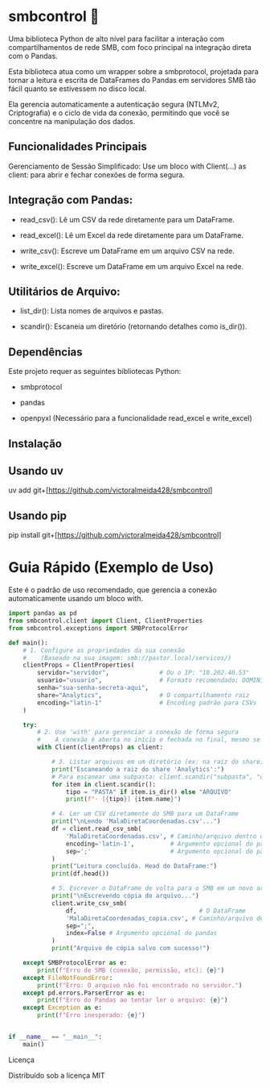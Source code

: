 # smbcontrol 🐍

Uma biblioteca Python de alto nível para facilitar a interação com compartilhamentos de rede SMB, com foco principal na integração direta com o Pandas.

Esta biblioteca atua como um wrapper sobre a smbprotocol, projetada para tornar a leitura e escrita de DataFrames do Pandas em servidores SMB tão fácil quanto se estivessem no disco local.

Ela gerencia automaticamente a autenticação segura (NTLMv2, Criptografia) e o ciclo de vida da conexão, permitindo que você se concentre na manipulação dos dados.

## Funcionalidades Principais

Gerenciamento de Sessão Simplificado: Use um bloco with Client(...) as client: para abrir e fechar conexões de forma segura.

## Integração com Pandas:

 - read_csv(): Lê um CSV da rede diretamente para um DataFrame.

 - read_excel(): Lê um Excel da rede diretamente para um DataFrame.

 - write_csv(): Escreve um DataFrame em um arquivo CSV na rede.

 - write_excel(): Escreve um DataFrame em um arquivo Excel na rede.

## Utilitários de Arquivo:

 - list_dir(): Lista nomes de arquivos e pastas.

 - scandir(): Escaneia um diretório (retornando detalhes como is_dir()).


## Dependências

Este projeto requer as seguintes bibliotecas Python:

 - smbprotocol

 - pandas

 - openpyxl (Necessário para a funcionalidade read_excel e write_excel)

## Instalação


## Usando uv
uv add git+[https://github.com/victoralmeida428/smbcontrol]

## Usando pip
pip install git+[https://github.com/victoralmeida428/smbcontrol]


# Guia Rápido (Exemplo de Uso)

Este é o padrão de uso recomendado, que gerencia a conexão automaticamente usando um bloco with.
```py
import pandas as pd
from smbcontrol.client import Client, ClientProperties
from smbcontrol.exceptions import SMBProtocolError 

def main():
    # 1. Configure as propriedades da sua conexão
    #    (Baseado na sua imagem: smb://pastor.local/servicos/)
    clientProps = ClientProperties(
        servidor="servidor",              # Ou o IP: "10.202.40.53"
        usuario="usuario",                # Formato recomendado: DOMINIO\usuario
        senha="sua-senha-secreta-aqui",
        share="Analytics",                # O compartilhamento raiz
        encoding="latin-1"                # Encoding padrão para CSVs
    )

    try:
        # 2. Use 'with' para gerenciar a conexão de forma segura
        #    A conexão é aberta no início e fechada no final, mesmo se der erro.
        with Client(clientProps) as client:

            # 3. Listar arquivos em um diretório (ex: na raiz do share)
            print("Escaneando a raiz do share 'Analytics':")
            # Para escanear uma subpasta: client.scandir("subpasta", "outra_pasta")
            for item in client.scandir():
                tipo = "PASTA" if item.is_dir() else "ARQUIVO"
                print(f"- [{tipo}] {item.name}")

            # 4. Ler um CSV diretamente do SMB para um DataFrame
            print("\nLendo 'MalaDiretaCoordenadas.csv'...")
            df = client.read_csv_smb(
                'MalaDiretaCoordenadas.csv', # Caminho/arquivo dentro do share
                encoding='latin-1',          # Argumento opcional do pandas
                sep=';'                      # Argumento opcional do pandas
            )
            print("Leitura concluída. Head do DataFrame:")
            print(df.head())

            # 5. Escrever o DataFrame de volta para o SMB em um novo arquivo
            print("\nEscrevendo cópia do arquivo...")
            client.write_csv_smb(
                df,                                  # O DataFrame
                'MalaDiretaCoordenadas_copia.csv', # Caminho/arquivo de saída
                sep=";",
                index=False # Argumento opcional do pandas
            )
            print("Arquivo de cópia salvo com sucesso!")

    except SMBProtocolError as e:
        print(f"Erro de SMB (conexão, permissão, etc): {e}")
    except FileNotFoundError:
        print(f"Erro: O arquivo não foi encontrado no servidor.")
    except pd.errors.ParserError as e:
        print(f"Erro do Pandas ao tentar ler o arquivo: {e}")
    except Exception as e:
        print(f"Erro inesperado: {e}")


if __name__ == "__main__":
    main()
```

Licença

Distribuído sob a licença MIT